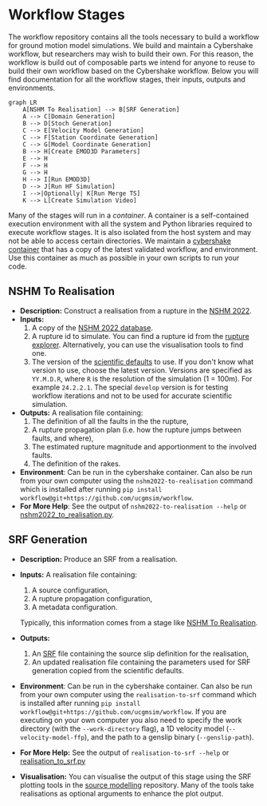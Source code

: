 # Workflow Stages

The workflow repository contains all the tools necessary to build a
workflow for ground motion model simulations. We build and maintain a
Cybershake workflow, but researchers may wish to build their own. For
this reason, the workflow is build out of composable parts we intend
for anyone to reuse to build their own workflow based on the
Cybershake workflow. Below you will find documentation for all the
workflow stages, their inputs, outputs and environments.

```mermaid
graph LR
    A[NSHM To Realisation] --> B[SRF Generation]
    A --> C[Domain Generation]
    B --> D[Stoch Generation]
    C --> E[Velocity Model Generation]
    C --> F[Station Coordinate Generation]
    C --> G[Model Coordinate Generation]
    B --> H[Create EMOD3D Parameters]
    E --> H
    F --> H
    G --> H
    H --> I[Run EMOD3D]
    D --> J[Run HF Simulation]
    I -->|Optionally| K[Run Merge TS]
    K --> L[Create Simulation Video]
```


Many of the stages will run in a _container_. A container is a self-contained execution environment with all the system and Python libraries required to execute workflow stages. It is also isolated from the host system and may not be able to access certain directories. We maintain a [cybershake container](https://hub.docker.com/r/earthquakesuc/runner) that has a copy of the latest validated workflow, and environment. Use this container as much as possible in your own scripts to run your code.

## NSHM To Realisation

- **Description:** Construct a realisation from a rupture in the [NSHM 2022](https://nshm.gns.cri.nz/RuptureMap).
- **Inputs:**
   1. A copy of the [NSHM 2022 database](https://www.dropbox.com/scl/fi/50kww45wpsnmtf3pn2okz/nshmdb.db?rlkey=4mjuomuevl1963fjwfximgldm&st=50ax73gl&dl=0).
   2. A rupture id to simulate. You can find a rupture id from the [rupture explorer](https://nshm.gns.cri.nz/RuptureMap). Alternatively, you can use the visualisation tools to find one.
   3. The version of the [scientific defaults](https://github.com/ucgmsim/workflow/blob/pegasus/workflow/default_parameters/README.md#L1) to use. If you don't know what version to use, choose the latest version. Versions are specified as `YY.M.D.R`, where `R` is the resolution of the simulation (1 = 100m). For example `24.2.2.1`. The special `develop` version is for testing workflow iterations and not to be used for accurate scientific simulation.
- **Outputs:** A realisation file containing:
  1. The definition of all the faults in the the rupture,
  2. A rupture propagation plan (i.e. how the rupture jumps between faults, and where),
  3. The estimated rupture magnitude and apportionment to the involved faults.
  4. The definition of the rakes.
- **Environment**: Can be run in the cybershake container. Can also be run from your own computer using the `nshm2022-to-realisation` command which is installed after running `pip install workflow@git+https://github.com/ucgmsim/workflow`.
- **For More Help**: See the output of `nshm2022-to-realisation --help` or [nshm2022\_to\_realisation.py](https://github.com/ucgmsim/workflow/blob/pegasus/workflow/scripts/nshm2022_to_realisation.py).


## SRF Generation
- **Description:** Produce an SRF from a realisation.
- **Inputs:** A realisation file containing:
  1. A source configuration,
  2. A rupture propagation configuration,
  3. A metadata configuration.

  Typically, this information comes from a stage like [NSHM To Realisation](#nshm-to-realisation).

- **Outputs:**
  1. An [SRF](https://wiki.canterbury.ac.nz/display/QuakeCore/File+Formats+Used+In+Ground+Motion+Simulation#FileFormatsUsedInGroundMotionSimulation-SRFFormat) file containing the source slip definition for the realisation,
  2. An updated realisation file containing the parameters used for SRF generation copied from the scientific defaults.

- **Environment**: Can be run in the cybershake container. Can also be run from your own computer using the `realisation-to-srf` command which is installed after running `pip install workflow@git+https://github.com/ucgmsim/workflow`. If you are executing on your own computer you also need to specify the work directory (with the `--work-directory` flag), a 1D velocity model (`--velocity-model-ffp`), and the path to a genslip binary (`--genslip-path`).

- **For More Help:** See the output of `realisation-to-srf --help` or [realisation\_to\_srf.py](https://github.com/ucgmsim/workflow/blob/pegasus/workflow/scripts/realisation_to_srf.py)
- **Visualisation:** You can visualise the output of this stage using the SRF plotting tools in the [source modelling](https://github.com/ucgmsim/source_modelling) repository. Many of the tools take realisations as optional arguments to enhance the plot output.
